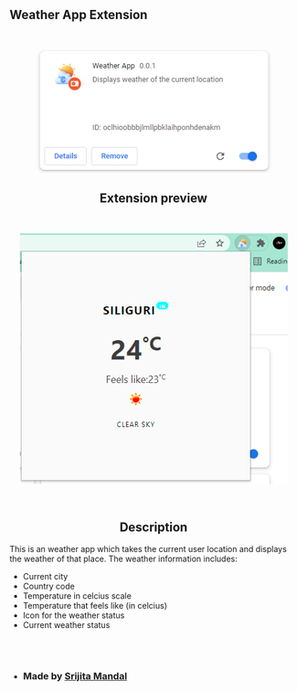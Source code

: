 ## Weather App Extension
<br/>

<p align="center">
<img src="./extension.png">
</p>

<h2 align="center">Extension preview</h2>
<br/>
<p align = "center">
<img src="./display.png">
</p>
<br/>
<h2 align="center">Description</h2>
<p> This is an weather app which takes the current user location and displays the weather of that place. The weather information includes:

-  Current city
-  Country code
-  Temperature in celcius scale
-  Temperature that feels like (in celcius)
-  Icon for the weather status
-  Current weather status
</p>
<br/>
<br/>


- <h3>Made by <a href="https://github.com/Srijita-Mandal">Srijita Mandal</a></h3>


